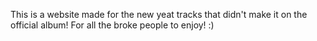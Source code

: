 This is a website made for the new yeat tracks that didn't make it on the official album! For all the broke people to enjoy! :) 
